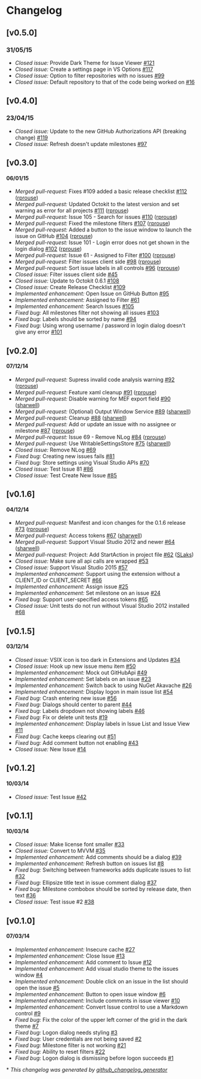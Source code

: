 # Changelog

## [v0.5.0]
### 31/05/15
- *Closed issue:* Provide Dark Theme for Issue Viewer [\#121](https://github.com/rprouse/GitHubExtension/issues/121)
- *Closed issue:* Create a settings page in VS Options [\#117](https://github.com/rprouse/GitHubExtension/issues/117)
- *Closed issue:* Option to filter repositories with no issues [\#99](https://github.com/rprouse/GitHubExtension/issues/99)
- *Closed issue:* Default repository to that of the code being worked on [\#16](https://github.com/rprouse/GitHubExtension/issues/16)

## [v0.4.0]
### 23/04/15
- *Closed issue:* Update to the new GitHub Authorizations API (breaking change) [\#119](https://github.com/rprouse/GitHubExtension/issues/119)
- *Closed issue:* Refresh doesn't update milestones [\#97](https://github.com/rprouse/GitHubExtension/issues/97)

## [v0.3.0] 
#### 06/01/15
- *Merged pull-request:* Fixes #109 added a basic release checklist [\#112](https://github.com/rprouse/GitHubExtension/pull/112) ([rprouse](https://github.com/rprouse))
- *Merged pull-request:* Updated Octokit to the latest version and set warning as error for all projects [\#111](https://github.com/rprouse/GitHubExtension/pull/111) ([rprouse](https://github.com/rprouse))
- *Merged pull-request:* Issue 105 - Search for issues [\#110](https://github.com/rprouse/GitHubExtension/pull/110) ([rprouse](https://github.com/rprouse))
- *Merged pull-request:* Fixed the milestone filters [\#107](https://github.com/rprouse/GitHubExtension/pull/107) ([rprouse](https://github.com/rprouse))
- *Merged pull-request:* Added a button to the issue window to launch the issue on GitHub [\#104](https://github.com/rprouse/GitHubExtension/pull/104) ([rprouse](https://github.com/rprouse))
- *Merged pull-request:* Issue 101 - Login error does not get shown in the login dialog [\#102](https://github.com/rprouse/GitHubExtension/pull/102) ([rprouse](https://github.com/rprouse))
- *Merged pull-request:* Issue 61 - Assigned to Filter [\#100](https://github.com/rprouse/GitHubExtension/pull/100) ([rprouse](https://github.com/rprouse))
- *Merged pull-request:* Filter issues client side [\#98](https://github.com/rprouse/GitHubExtension/pull/98) ([rprouse](https://github.com/rprouse))
- *Merged pull-request:* Sort issue labels in all controls [\#96](https://github.com/rprouse/GitHubExtension/pull/96) ([rprouse](https://github.com/rprouse))
- *Closed issue:* Filter issues client side [\#45](https://github.com/rprouse/GitHubExtension/issues/45)
- *Closed issue:* Update to Octokit 0.6.1 [\#108](https://github.com/rprouse/GitHubExtension/issues/108)
- *Closed issue:* Create Release Checklist [\#109](https://github.com/rprouse/GitHubExtension/issues/109)
- *Implemented enhancement:* Open Issue on GitHub Button [\#95](https://github.com/rprouse/GitHubExtension/issues/95)
- *Implemented enhancement:* Assigned to Filter [\#61](https://github.com/rprouse/GitHubExtension/issues/61)
- *Implemented enhancement:* Search Issues [\#105](https://github.com/rprouse/GitHubExtension/issues/105)
- *Fixed bug:* All milestones filter not showing all issues [\#103](https://github.com/rprouse/GitHubExtension/issues/103)
- *Fixed bug:* Labels should be sorted by name [\#94](https://github.com/rprouse/GitHubExtension/issues/94)
- *Fixed bug:* Using wrong username / password in login dialog doesn't give any error [\#101](https://github.com/rprouse/GitHubExtension/issues/101)

## [v0.2.0]
#### 07/12/14
- *Merged pull-request:* Supress invalid code analysis warning [\#92](https://github.com/rprouse/GitHubExtension/pull/92) ([rprouse](https://github.com/rprouse))
- *Merged pull-request:* Feature xaml cleanup [\#91](https://github.com/rprouse/GitHubExtension/pull/91) ([rprouse](https://github.com/rprouse))
- *Merged pull-request:* Disable warning for MEF export field [\#90](https://github.com/rprouse/GitHubExtension/pull/90) ([sharwell](https://github.com/sharwell))
- *Merged pull-request:* \(Optional\) Output Window Service [\#89](https://github.com/rprouse/GitHubExtension/pull/89) ([sharwell](https://github.com/sharwell))
- *Merged pull-request:* Cleanup [\#88](https://github.com/rprouse/GitHubExtension/pull/88) ([sharwell](https://github.com/sharwell))
- *Merged pull-request:* Add or update an issue with no assignee or milestone [\#87](https://github.com/rprouse/GitHubExtension/pull/87) ([rprouse](https://github.com/rprouse))
- *Merged pull-request:* Issue 69 - Remove NLog [\#84](https://github.com/rprouse/GitHubExtension/pull/84) ([rprouse](https://github.com/rprouse))
- *Merged pull-request:* Use WritableSettingsStore [\#75](https://github.com/rprouse/GitHubExtension/pull/75) ([sharwell](https://github.com/sharwell))
- *Closed issue:* Remove NLog [\#69](https://github.com/rprouse/GitHubExtension/issues/69)
- *Fixed bug:* Creating new issues fails [\#81](https://github.com/rprouse/GitHubExtension/issues/81)
- *Fixed bug:* Store settings using Visual Studio APIs [\#70](https://github.com/rprouse/GitHubExtension/issues/70)
- *Closed issue:* Test Issue 81 [\#86](https://github.com/rprouse/GitHubExtension/issues/86)
- *Closed issue:* Test Create New Issue [\#85](https://github.com/rprouse/GitHubExtension/issues/85)

## [v0.1.6]
#### 04/12/14
- *Merged pull-request:* Manifest and icon changes for the 0.1.6 release [\#73](https://github.com/rprouse/GitHubExtension/pull/73) ([rprouse](https://github.com/rprouse))
- *Merged pull-request:* Access tokens [\#67](https://github.com/rprouse/GitHubExtension/pull/67) ([sharwell](https://github.com/sharwell))
- *Merged pull-request:* Support Visual Studio 2012 and newer [\#64](https://github.com/rprouse/GitHubExtension/pull/64) ([sharwell](https://github.com/sharwell))
- *Merged pull-request:* Project: Add StartAction in project file [\#62](https://github.com/rprouse/GitHubExtension/pull/62) ([SLaks](https://github.com/SLaks))
- *Closed issue:* Make sure all api calls are wrapped [\#53](https://github.com/rprouse/GitHubExtension/issues/53)
- *Closed issue:* Support Visual Studio 2015 [\#57](https://github.com/rprouse/GitHubExtension/issues/57)
- *Implemented enhancement:* Support using the extension without a CLIENT\_ID or CLIENT\_SECRET [\#66](https://github.com/rprouse/GitHubExtension/issues/66)
- *Implemented enhancement:* Assign issue [\#25](https://github.com/rprouse/GitHubExtension/issues/25)
- *Implemented enhancement:* Set milestone on an issue [\#24](https://github.com/rprouse/GitHubExtension/issues/24)
- *Fixed bug:* Support user-specified access tokens [\#65](https://github.com/rprouse/GitHubExtension/issues/65)
- *Closed issue:* Unit tests do not run without Visual Studio 2012 installed [\#68](https://github.com/rprouse/GitHubExtension/issues/68)

## [v0.1.5]
#### 03/12/14
- *Closed issue:* VSIX icon is too dark in Extensions and Updates [\#34](https://github.com/rprouse/GitHubExtension/issues/34)
- *Closed issue:* Hook up new issue menu item [\#50](https://github.com/rprouse/GitHubExtension/issues/50)
- *Implemented enhancement:* Mock out GitHubApi [\#49](https://github.com/rprouse/GitHubExtension/issues/49)
- *Implemented enhancement:* Set labels on an issue [\#23](https://github.com/rprouse/GitHubExtension/issues/23)
- *Implemented enhancement:* Switch back to using NuGet Akavache [\#26](https://github.com/rprouse/GitHubExtension/issues/26)
- *Implemented enhancement:* Display logon in main issue list [\#54](https://github.com/rprouse/GitHubExtension/issues/54)
- *Fixed bug:* Crash entering new issue [\#56](https://github.com/rprouse/GitHubExtension/issues/56)
- *Fixed bug:* Dialogs should center to parent [\#44](https://github.com/rprouse/GitHubExtension/issues/44)
- *Fixed bug:* Labels dropdown not showing labels [\#46](https://github.com/rprouse/GitHubExtension/issues/46)
- *Fixed bug:* Fix or delete unit tests [\#19](https://github.com/rprouse/GitHubExtension/issues/19)
- *Implemented enhancement:* Display labels in Issue List and Issue View [\#11](https://github.com/rprouse/GitHubExtension/issues/11)
- *Fixed bug:* Cache keeps clearing out [\#51](https://github.com/rprouse/GitHubExtension/issues/51)
- *Fixed bug:* Add comment button not enabling [\#43](https://github.com/rprouse/GitHubExtension/issues/43)
- *Closed issue:* New Issue [\#14](https://github.com/rprouse/GitHubExtension/issues/14)

## [v0.1.2]
#### 10/03/14
- *Closed issue:* Test Issue [\#42](https://github.com/rprouse/GitHubExtension/issues/42)

## [v0.1.1]
#### 10/03/14
- *Closed issue:* Make license font smaller [\#33](https://github.com/rprouse/GitHubExtension/issues/33)
- *Closed issue:* Convert to MVVM [\#35](https://github.com/rprouse/GitHubExtension/issues/35)
- *Implemented enhancement:* Add comments should be a dialog [\#39](https://github.com/rprouse/GitHubExtension/issues/39)
- *Implemented enhancement:* Refresh button on issues list [\#8](https://github.com/rprouse/GitHubExtension/issues/8)
- *Fixed bug:* Switching between frameworks adds duplicate issues to list [\#32](https://github.com/rprouse/GitHubExtension/issues/32)
- *Fixed bug:* Ellipsize title text in issue comment dialog [\#37](https://github.com/rprouse/GitHubExtension/issues/37)
- *Fixed bug:* Milestone combobox should be sorted by release date, then text [\#36](https://github.com/rprouse/GitHubExtension/issues/36)
- *Closed issue:* Test issue #2 [\#38](https://github.com/rprouse/GitHubExtension/issues/38)

## [v0.1.0]
#### 07/03/14
- *Implemented enhancement:* Insecure cache  [\#27](https://github.com/rprouse/GitHubExtension/issues/27)
- *Implemented enhancement:* Close Issue [\#13](https://github.com/rprouse/GitHubExtension/issues/13)
- *Implemented enhancement:* Add comment to Issue [\#12](https://github.com/rprouse/GitHubExtension/issues/12)
- *Implemented enhancement:* Add visual studio theme to the issues window [\#4](https://github.com/rprouse/GitHubExtension/issues/4)
- *Implemented enhancement:* Double click on an issue in the list should open the issue [\#5](https://github.com/rprouse/GitHubExtension/issues/5)
- *Implemented enhancement:* Button to open issue window [\#6](https://github.com/rprouse/GitHubExtension/issues/6)
- *Implemented enhancement:* Include comments in issue viewer [\#10](https://github.com/rprouse/GitHubExtension/issues/10)
- *Implemented enhancement:* Convert Issue control to use a Markdown control [\#9](https://github.com/rprouse/GitHubExtension/issues/9)
- *Fixed bug:* Fix the color of the upper left corner of the grid in the dark theme [\#7](https://github.com/rprouse/GitHubExtension/issues/7)
- *Fixed bug:* Logon dialog needs styling [\#3](https://github.com/rprouse/GitHubExtension/issues/3)
- *Fixed bug:* User credentials are not being saved [\#2](https://github.com/rprouse/GitHubExtension/issues/2)
- *Fixed bug:* Milestone filter is not working [\#21](https://github.com/rprouse/GitHubExtension/issues/21)
- *Fixed bug:* Ability to reset filters [\#22](https://github.com/rprouse/GitHubExtension/issues/22)
- *Fixed bug:* Logon dialog is dismissing before logon succeeds [\#1](https://github.com/rprouse/GitHubExtension/issues/1)


\* *This changelog was generated by [github_changelog_generator](https://github.com/skywinder/Github-Changelog-Generator)*
